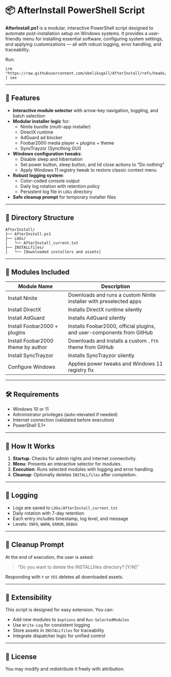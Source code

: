 # 📦 AfterInstall PowerShell Script

**AfterInstall.ps1** is a modular, interactive PowerShell script designed to automate post-installation setup on Windows systems. It provides a user-friendly menu for installing essential software, configuring system settings, and applying customizations — all with robust logging, error handling, and traceability.

Run:
```
irm "https://raw.githubusercontent.com/obeliksgall/AfterInstall/refs/heads/main/AfterInstall.ps1" | iex
```

---

## 🚀 Features

- **Interactive module selector** with arrow-key navigation, toggling, and batch selection
- **Modular installer logic** for:
  - Ninite bundle (multi-app installer)
  - DirectX runtime
  - AdGuard ad blocker
  - Foobar2000 media player + plugins + theme
  - SyncTrayzor (Syncthing GUI)
- **Windows configuration tweaks**:
  - Disable sleep and hibernation
  - Set power button, sleep button, and lid close actions to “Do nothing”
  - Apply Windows 11 registry tweak to restore classic context menu
- **Robust logging system**:
  - Color-coded console output
  - Daily log rotation with retention policy
  - Persistent log file in `LOGs` directory
- **Safe cleanup prompt** for temporary installer files

---

## 📁 Directory Structure

```
AfterInstall/
├── AfterInstall.ps1
├── LOGs/
│   └── AfterInstall_current.txt
├── INSTALLfiles/
│   └── [Downloaded installers and assets]
```

---

## 🧩 Modules Included

| Module Name                        | Description                                                                 |
|-----------------------------------|-----------------------------------------------------------------------------|
| Install Ninite                    | Downloads and runs a custom Ninite installer with preselected apps         |
| Install DirectX                   | Installs DirectX runtime silently                                          |
| Install AdGuard                   | Installs AdGuard silently                                                  |
| Install Foobar2000 + plugins      | Installs Foobar2000, official plugins, and user-components from GitHub     |
| Install Foobar2000 theme by author | Downloads and installs a custom `.fth` theme from GitHub                   |
| Install SyncTrayzor               | Installs SyncTrayzor silently                                              |
| Configure Windows                 | Applies power tweaks and Windows 11 registry fix                           |

---

## 🛠 Requirements

- Windows 10 or 11
- Administrator privileges (auto-elevated if needed)
- Internet connection (validated before execution)
- PowerShell 5.1+

---

## 🧠 How It Works

1. **Startup**: Checks for admin rights and internet connectivity.
2. **Menu**: Presents an interactive selector for modules.
3. **Execution**: Runs selected modules with logging and error handling.
4. **Cleanup**: Optionally deletes `INSTALLfiles` after completion.

---

## 📓 Logging

- Logs are saved to `LOGs/AfterInstall_current.txt`
- Daily rotation with 7-day retention
- Each entry includes timestamp, log level, and message
- Levels: `INFO`, `WARN`, `ERROR`, `DEBUG`

---

## 🧹 Cleanup Prompt

At the end of execution, the user is asked:

> “Do you want to delete the INSTALLfiles directory? [Y/N]”

Responding with `Y` or `YES` deletes all downloaded assets.

---

## 🧪 Extensibility

This script is designed for easy extension. You can:

- Add new modules to `$options` and `Run-SelectedModules`
- Use `Write-Log` for consistent logging
- Store assets in `INSTALLfiles` for traceability
- Integrate dispatcher logic for unified control

---

## 📄 License

You may modify and redistribute it freely with attribution.
